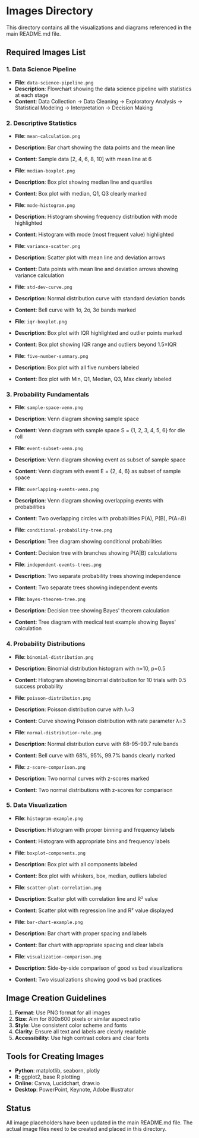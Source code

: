 # Images Directory

This directory contains all the visualizations and diagrams referenced in the main README.md file.

## Required Images List

### 1. Data Science Pipeline
- **File**: `data-science-pipeline.png`
- **Description**: Flowchart showing the data science pipeline with statistics at each stage
- **Content**: Data Collection → Data Cleaning → Exploratory Analysis → Statistical Modeling → Interpretation → Decision Making

### 2. Descriptive Statistics
- **File**: `mean-calculation.png`
- **Description**: Bar chart showing the data points and the mean line
- **Content**: Sample data [2, 4, 6, 8, 10] with mean line at 6

- **File**: `median-boxplot.png`
- **Description**: Box plot showing median line and quartiles
- **Content**: Box plot with median, Q1, Q3 clearly marked

- **File**: `mode-histogram.png`
- **Description**: Histogram showing frequency distribution with mode highlighted
- **Content**: Histogram with mode (most frequent value) highlighted

- **File**: `variance-scatter.png`
- **Description**: Scatter plot with mean line and deviation arrows
- **Content**: Data points with mean line and deviation arrows showing variance calculation

- **File**: `std-dev-curve.png`
- **Description**: Normal distribution curve with standard deviation bands
- **Content**: Bell curve with 1σ, 2σ, 3σ bands marked

- **File**: `iqr-boxplot.png`
- **Description**: Box plot with IQR highlighted and outlier points marked
- **Content**: Box plot showing IQR range and outliers beyond 1.5×IQR

- **File**: `five-number-summary.png`
- **Description**: Box plot with all five numbers labeled
- **Content**: Box plot with Min, Q1, Median, Q3, Max clearly labeled

### 3. Probability Fundamentals
- **File**: `sample-space-venn.png`
- **Description**: Venn diagram showing sample space
- **Content**: Venn diagram with sample space S = {1, 2, 3, 4, 5, 6} for die roll

- **File**: `event-subset-venn.png`
- **Description**: Venn diagram showing event as subset of sample space
- **Content**: Venn diagram with event E = {2, 4, 6} as subset of sample space

- **File**: `overlapping-events-venn.png`
- **Description**: Venn diagram showing overlapping events with probabilities
- **Content**: Two overlapping circles with probabilities P(A), P(B), P(A∩B)

- **File**: `conditional-probability-tree.png`
- **Description**: Tree diagram showing conditional probabilities
- **Content**: Decision tree with branches showing P(A|B) calculations

- **File**: `independent-events-trees.png`
- **Description**: Two separate probability trees showing independence
- **Content**: Two separate trees showing independent events

- **File**: `bayes-theorem-tree.png`
- **Description**: Decision tree showing Bayes' theorem calculation
- **Content**: Tree diagram with medical test example showing Bayes' calculation

### 4. Probability Distributions
- **File**: `binomial-distribution.png`
- **Description**: Binomial distribution histogram with n=10, p=0.5
- **Content**: Histogram showing binomial distribution for 10 trials with 0.5 success probability

- **File**: `poisson-distribution.png`
- **Description**: Poisson distribution curve with λ=3
- **Content**: Curve showing Poisson distribution with rate parameter λ=3

- **File**: `normal-distribution-rule.png`
- **Description**: Normal distribution curve with 68-95-99.7 rule bands
- **Content**: Bell curve with 68%, 95%, 99.7% bands clearly marked

- **File**: `z-score-comparison.png`
- **Description**: Two normal curves with z-scores marked
- **Content**: Two normal distributions with z-scores for comparison

### 5. Data Visualization
- **File**: `histogram-example.png`
- **Description**: Histogram with proper binning and frequency labels
- **Content**: Histogram with appropriate bins and frequency labels

- **File**: `boxplot-components.png`
- **Description**: Box plot with all components labeled
- **Content**: Box plot with whiskers, box, median, outliers labeled

- **File**: `scatter-plot-correlation.png`
- **Description**: Scatter plot with correlation line and R² value
- **Content**: Scatter plot with regression line and R² value displayed

- **File**: `bar-chart-example.png`
- **Description**: Bar chart with proper spacing and labels
- **Content**: Bar chart with appropriate spacing and clear labels

- **File**: `visualization-comparison.png`
- **Description**: Side-by-side comparison of good vs bad visualizations
- **Content**: Two visualizations showing good vs bad practices

## Image Creation Guidelines

1. **Format**: Use PNG format for all images
2. **Size**: Aim for 800x600 pixels or similar aspect ratio
3. **Style**: Use consistent color scheme and fonts
4. **Clarity**: Ensure all text and labels are clearly readable
5. **Accessibility**: Use high contrast colors and clear fonts

## Tools for Creating Images

- **Python**: matplotlib, seaborn, plotly
- **R**: ggplot2, base R plotting
- **Online**: Canva, Lucidchart, draw.io
- **Desktop**: PowerPoint, Keynote, Adobe Illustrator

## Status

All image placeholders have been updated in the main README.md file. The actual image files need to be created and placed in this directory.
